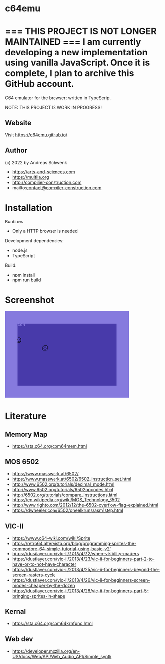 # c64emu

=== THIS PROJECT IS NOT LONGER MAINTAINED ===
I am currently developing a new implementation using vanilla JavaScript. Once it is complete, I plan to archive this GitHub account.
===


C64 emulator for the browser; written in TypeScript.

NOTE: THIS PROJECT IS WORK IN PROGRESS!

## Website

Visit https://c64emu.github.io/

## Author

(c) 2022 by Andreas Schwenk

-   https://arts-and-sciences.com
-   https://multila.org
-   http://compilier-construction.com
-   mailto:contact@compiler-construction.com

# Installation

Runtime:

-   Only a HTTP browser is needed

Development dependencies:

-   node.js
-   TypeScript

Build:

-   npm install
-   npm run build

# Screenshot

![Alt text](img/c64emu-2022-04-04.png?raw=true 'Title')

# Literature

## Memory Map

-   https://sta.c64.org/cbm64mem.html

## MOS 6502

-   https://www.masswerk.at/6502/
-   https://www.masswerk.at/6502/6502_instruction_set.html
-   http://www.6502.org/tutorials/decimal_mode.html
-   http://www.6502.org/tutorials/6502opcodes.html
-   http://6502.org/tutorials/compare_instructions.html
-   https://en.wikipedia.org/wiki/MOS_Technology_6502
-   http://www.righto.com/2012/12/the-6502-overflow-flag-explained.html
-   https://dwheeler.com/6502/oneelkruns/asm1step.html

## VIC-II

-   https://www.c64-wiki.com/wiki/Sprite
-   https://retro64.altervista.org/blog/programming-sprites-the-commodore-64-simple-tutorial-using-basic-v2/
-   https://dustlayer.com/vic-ii/2013/4/22/when-visibility-matters
-   https://dustlayer.com/vic-ii/2013/4/23/vic-ii-for-beginners-part-2-to-have-or-to-not-have-character
-   https://dustlayer.com/vic-ii/2013/4/25/vic-ii-for-beginners-beyond-the-screen-rasters-cycle
-   https://dustlayer.com/vic-ii/2013/4/26/vic-ii-for-beginners-screen-modes-cheaper-by-the-dozen
-   https://dustlayer.com/vic-ii/2013/4/28/vic-ii-for-beginners-part-5-bringing-sprites-in-shape

## Kernal

-   https://sta.c64.org/cbm64krnfunc.html

## Web dev

-   https://developer.mozilla.org/en-US/docs/Web/API/Web_Audio_API/Simple_synth
